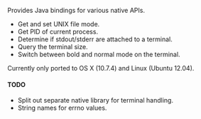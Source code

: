 
Provides Java bindings for various native APIs.

* Get and set UNIX file mode.
* Get PID of current process.
* Determine if stdout/stderr are attached to a terminal.
* Query the terminal size.
* Switch between bold and normal mode on the terminal.

Currently only ported to OS X (10.7.4) and Linux (Ubuntu 12.04).

#### TODO

* Split out separate native library for terminal handling.
* String names for errno values.
